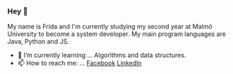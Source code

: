 ### Hey 👋

My name is Frida and I'm currently studying my second year at Malmö University to become a system developer. My main program languages are Java, Python and JS.

- 🌱 I’m currently learning ... Algorithms and data structures.
- 📫 How to reach me: ...  [Facebook](https://www.facebook.com/fridajacobsson12) [LinkedIn](https://www.linkedin.com/in/frida-jacobsson-76431b157/)
